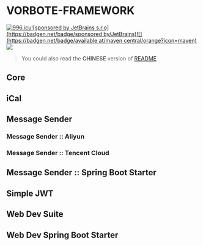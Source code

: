 # VORBOTE-FRAMEWORK

[![996.icu](https://img.shields.io/badge/link-996.icu-red.svg)](https://996.icu)[![sponsored by JetBrains s.r.o](https://badgen.net/badge/sponsored by/JetBrains)](https://www.jetbrains.com/community/opensource/?utm_campaign=opensource&utm_content=approved&utm_medium=email&utm_source=newsletter&utm_term=jblogo#support)[![](https://badgen.net/badge/available at/maven central/orange?icon=maven)](https://repo1.maven.org/maven2/cn/vorbote)[![](https://badgen.net/badge/version/4.0.0/red)](https://github.com/vorbote/vorbote-framework/releases/tag/v4.0.0)

> You could also read the **CHINESE** version of [README](README_zh-CN.md)

## Core



## iCal



## Message Sender



### Message Sender :: Aliyun



### Message Sender :: Tencent Cloud



## Message Sender :: Spring Boot Starter



## Simple JWT



## Web Dev Suite



## Web Dev Spring Boot Starter

